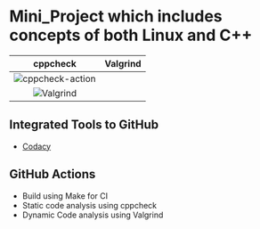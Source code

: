 # Mini_Project which includes concepts of both Linux and C++



|cppcheck|Valgrind|
|:--:|:--:|
|![cppcheck-action](https://github.com/99002593/Mini_Project/workflows/cppcheck-action/badge.svg)|
![Valgrind](https://github.com/99002593/Mini_Project/workflows/Valgrind/badge.svg)|



## Integrated Tools to GitHub
*  [Codacy](https://www.codacy.com/)

## GitHub Actions
* Build using Make for CI
* Static code analysis using cppcheck
* Dynamic Code analysis using Valgrind

